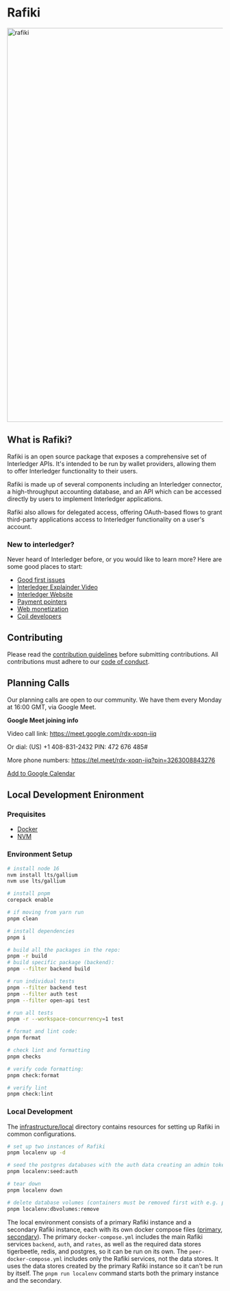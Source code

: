 # Rafiki

<img width="920" alt="rafiki" src="https://user-images.githubusercontent.com/3362563/119590055-e3347580-bd88-11eb-8ae7-958075433e48.png">

## What is Rafiki?

Rafiki is an open source package that exposes a comprehensive set of
Interledger APIs. It's intended to be run by wallet providers, allowing them to
offer Interledger functionality to their users.

Rafiki is made up of several components including an Interledger connector, a
high-throughput accounting database, and an API which can be accessed directly
by users to implement Interledger applications.

Rafiki also allows for delegated access, offering OAuth-based flows to grant
third-party applications access to Interledger functionality on a user's
account.

### New to interledger?

Never heard of Interledger before, or you would like to learn more? Here are some good places to start:

- [Good first issues](https://github.com/interledger/rafiki/contribute)
- [Interledger Explainder Video](https://twitter.com/Interledger/status/1567916000074678272)
- [Interledger Website](https://interledger.org/)
- [Payment pointers](https://paymentpointers.org/)
- [Web monetization](https://webmonetization.org/)
- [Coil developers](https://developers.coil.com/)

## Contributing

Please read the [contribution guidelines](.github/contributing.md) before submitting contributions. All contributions must adhere to our [code of conduct](.github/code_of_conduct.md).

## Planning Calls

Our planning calls are open to our community. We have them every Monday at 16:00 GMT, via Google Meet.

**Google Meet joining info**

Video call link: https://meet.google.com/rdx-xoqn-iiq

Or dial: ‪(US) +1 408-831-2432‬ PIN: ‪472 676 485‬#

More phone numbers: https://tel.meet/rdx-xoqn-iiq?pin=3263008843276

[Add to Google Calendar](https://calendar.google.com/event?action=TEMPLATE&tmeid=NXVsMWhsb3NnbG9hbDFkazE0dTBhZGZ1Z25fMjAyMjAzMjFUMTcwMDAwWiBjX2NqMDI3Z21oc3VqazkxZXZpMjRkOXB2bXQ0QGc&tmsrc=c_cj027gmhsujk91evi24d9pvmt4%40group.calendar.google.com&scp=ALL)

## Local Development Enironment

### Prequisites

- [Docker](https://docs.docker.com/get-docker/)
- [NVM](https://github.com/nvm-sh/nvm)

### Environment Setup

```sh
# install node 16
nvm install lts/gallium
nvm use lts/gallium

# install pnpm
corepack enable

# if moving from yarn run
pnpm clean

# install dependencies
pnpm i

# build all the packages in the repo:
pnpm -r build
# build specific package (backend):
pnpm --filter backend build

# run individual tests
pnpm --filter backend test
pnpm --filter auth test
pnpm --filter open-api test

# run all tests
pnpm -r --workspace-concurrency=1 test

# format and lint code:
pnpm format

# check lint and formatting
pnpm checks

# verify code formatting:
pnpm check:format

# verify lint
pnpm check:lint
```

### Local Development

The [infrastructure/local](infrastructure/local) directory contains resources for setting up Rafiki in
common configurations.

```sh
# set up two instances of Rafiki
pnpm localenv up -d

# seed the postgres databases with the auth data creating an admin token
pnpm localenv:seed:auth

# tear down
pnpm localenv down

# delete database volumes (containers must be removed first with e.g. pnpm localenv down)
pnpm localenv:dbvolumes:remove
```

The local environment consists of a primary Rafiki instance and a secondary Rafiki instance, each with
its own docker compose files ([primary](infrastructure/local/docker-compose.yml), [secondary](infrastructure/local/peer-docker-compose.yml)).
The primary `docker-compose.yml` includes the main Rafiki services `backend`, `auth`, and `rates`, as well
as the required data stores tigerbeetle, redis, and postgres, so it can be run on its own.
The `peer-docker-compose.yml` includes only the Rafiki services, not the data stores. It uses the
data stores created by the primary Rafiki instance so it can't be run by itself.
The `pnpm run localenv` command starts both the primary instance and the secondary.
